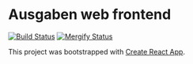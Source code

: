 # Ausgaben web frontend

[![Build Status](https://travis-ci.org/ausgaben/web.svg?branch=v5)](https://travis-ci.org/ausgaben/web)
[![Mergify Status](https://img.shields.io/endpoint.svg?url=https://dashboard.mergify.io/badges/ausgaben/web&style=flat)](https://mergify.io)

This project was bootstrapped with [Create React App](https://github.com/facebook/create-react-app).
